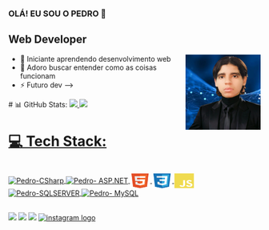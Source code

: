 ### OLÁ! EU SOU O PEDRO 👋

Web Developer
-------------------

- 🌱 Iniciante aprendendo desenvolvimento web <img align="right" alt="Pedro" height="150em" width="150em" src="https://github.com/PedroHGama/PedroHGama/blob/a7313017fd6ccddd690157a12576be3c9bad557a/Photos/Pesonal-Photo.jpg" />
- 🐼 Adoro buscar entender como as coisas funcionam
- ⚡ Futuro dev
-->

<div>
  # 📊 GitHub Stats:
  <a href="https://github.com/PedroHGama">
  <img height="180em" src="https://github-readme-stats.vercel.app/api?username=PedroHGama&show_icons=true&theme=onedark&include_all_commits=true&count_private=true/">
  <img height="180em" src= "https://github-readme-stats.vercel.app/api/top-langs/?username=PedroHGama&layout=compact&langs_count=16&theme=onedark">
</div>

# 💻 Tech Stack:
<div style="display: inline_block"><br>
  <img align="center" alt="Pedro-CSharp" height="30" width="40" src="https://cdn.jsdelivr.net/gh/devicons/devicon/icons/csharp/csharp-original.svg">
  <img align="center" alt="Pedro- ASP.NET" height="30" width="40" src="https://cdn.jsdelivr.net/gh/devicons/devicon/icons/dotnetcore/dotnetcore-original.svg">
  <img align="center" alt="Pedro-HTML" height="30" width="40" src="https://raw.githubusercontent.com/devicons/devicon/master/icons/html5/html5-original.svg">
  <img align="center" alt="Pedro-CSS" height="30" width="40" src="https://raw.githubusercontent.com/devicons/devicon/master/icons/css3/css3-original.svg">
  <img align="center" alt="Pedro-Js" height="30" width="40" src="https://raw.githubusercontent.com/devicons/devicon/master/icons/javascript/javascript-plain.svg">
  <img align="center" alt="Pedro-SQLSERVER" height="30" width="40" src="https://cdn.jsdelivr.net/gh/devicons/devicon/icons/microsoftsqlserver/microsoftsqlserver-plain.svg">
  <img align="center" alt="Pedro- MySQL" height="30" width="40" src="https://cdn.jsdelivr.net/gh/devicons/devicon/icons/mysql/mysql-original.svg">
          
</div>
  
  ##
 

<div> 

  <a href = "mailto:pedrogamase@gmail.com"><img src="https://img.shields.io/badge/-Gmail-%23333?style=for-the-badge&logo=gmail&logoColor=white" target="_blank"></a>
  <a href="https://www.linkedin.com/in/pedro-gamam/" target="_blank"><img src="https://img.shields.io/badge/-LinkedIn-%230077B5?style=for-the-badge&logo=linkedin&logoColor=white" target="_blank"></a> 
  <a href="https://wa.me/5579988548709" target="_blank"><img src="https://img.shields.io/badge/WhatsApp-25D366?style=for-the-badge&logo=whatsapp&logoColor=white" target="_blank"></a> 
  <a href="https://www.instagram.com/eipedrogama/" target="_blank">
    <img src="https://img.shields.io/static/v1?message=Instagram&logo=instagram&label=&color=E4405F&logoColor=white&labelColor=&style=for-the-badge" alt="instagram logo" /> </a>
  
</div>


